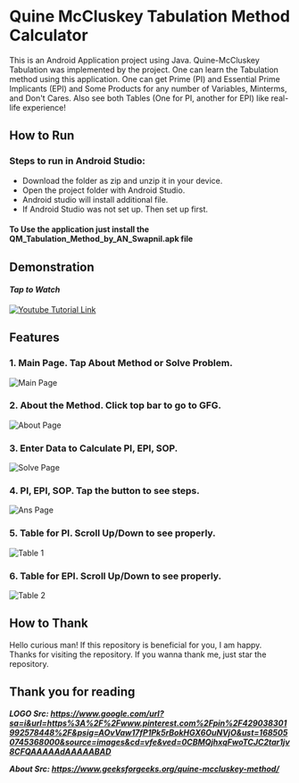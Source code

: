 # Quine McCluskey Tabulation Method Calculator
 This is an Android Application project using Java. Quine-McCluskey Tabulation was implemented by the project. One can learn the Tabulation method using this application. One can get Prime (PI) and Essential Prime Implicants (EPI) and Some Products for any number of Variables, Minterms, and Don't Cares. Also see both Tables (One for PI, another for EPI) like real-life experience!

## How to Run
### Steps to run in Android Studio:
- Download the folder as zip and unzip it in your device.
- Open the project folder with Android Studio.
- Android studio will install additional file.
- If Android Studio was not set up. Then set up first.

#### To Use the application just install the QM_Tabulation_Method_by_AN_Swapnil.apk file

## Demonstration
#### ***Tap to Watch***
[![Youtube Tutorial Link](http://img.youtube.com/vi/Odggq4rVIAw/0.jpg)](http://www.youtube.com/watch?v=Odggq4rVIAw "Youtube Tutorial Link")

## Features
### 1. Main Page. Tap About Method or Solve Problem.
![Main Page](https://github.com/AN-SWAPNIL/L2-T1-Practice-Project--Android-Java/assets/97844745/17f0483d-243a-4885-8f69-fdefe0d49f37)
### 2. About the Method. Click top bar to go to GFG.
![About Page](https://github.com/AN-SWAPNIL/L2-T1-Practice-Project--Android-Java/assets/97844745/0cdd0c8e-cc4b-4c8d-9bda-04396de62f56)
### 3. Enter Data to Calculate PI, EPI, SOP.
![Solve Page](https://github.com/AN-SWAPNIL/L2-T1-Practice-Project--Android-Java/assets/97844745/ed157092-4710-4dbe-8e2d-f066d9f3c98f)
### 4. PI, EPI, SOP. Tap the button to see steps.
![Ans Page](https://github.com/AN-SWAPNIL/L2-T1-Practice-Project--Android-Java/assets/97844745/fdd48493-0091-4e94-b459-bcbe83fb2b81)
### 5. Table for PI. Scroll Up/Down to see properly.
![Table 1](https://github.com/AN-SWAPNIL/L2-T1-Practice-Project--Android-Java/assets/97844745/fa6b2e45-1a4f-4288-a343-b063848ac12e)
### 6. Table for EPI. Scroll Up/Down to see properly.
![Table 2](https://github.com/AN-SWAPNIL/L2-T1-Practice-Project--Android-Java/assets/97844745/516fe05e-3a6f-4a9d-b86d-85c34e61c2d2)


## How to Thank
Hello curious man! If this repository is beneficial for you, I am happy. Thanks for visiting the repository. If you wanna thank me, just star the repository.

## Thank you for reading

***LOGO Src: https://www.google.com/url?sa=i&url=https%3A%2F%2Fwww.pinterest.com%2Fpin%2F429038301992578448%2F&psig=AOvVaw17fP1Pk5rBokHGX6OuNVjO&ust=1685050745368000&source=images&cd=vfe&ved=0CBMQjhxqFwoTCJC2tar1jv8CFQAAAAAdAAAAABAD***

***About Src: https://www.geeksforgeeks.org/quine-mccluskey-method/***

